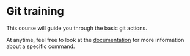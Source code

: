 # Git training

This course will guide you through the basic git actions.

At anytime, feel free to look at the [documentation](https://git-scm.com/doc) for more information about a specific command.
